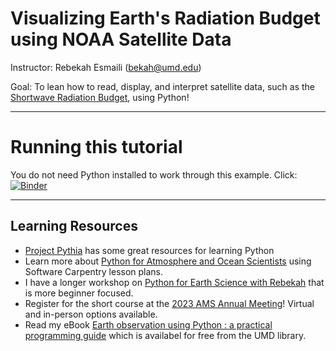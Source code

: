 # Visualizing Earth's Radiation Budget using NOAA Satellite Data

Instructor: Rebekah Esmaili (bekah@umd.edu)

Goal: To lean how to read, display, and interpret satellite data, such as the [Shortwave Radiation Budget](https://www.star.nesdis.noaa.gov/goesr/product_sw.php), using Python!

---
# Running this tutorial

You do not need Python installed to work through this example. Click:
[![Binder](https://mybinder.org/badge_logo.svg)](https://mybinder.org/v2/gh/NUCAPS/SBC-demo/HEAD)

---
## Learning Resources

* [Project Pythia](https://projectpythia.org/) has some great resources for learning Python
* Learn more about [Python for Atmosphere and Ocean Scientists](https://carpentries-lab.github.io/python-aos-lesson/) using Software Carpentry lesson plans.
* I have a longer workshop on [Python for Earth Science with Rebekah](https://youtube.com/playlist?list=PLlcgQ3Rl-9fR4oOmfeKPKHuk2Lj57bNJy) that is more beginner focused.
* Register for the short course at the [2023 AMS Annual Meeting](https://www.ametsoc.org/index.cfm/ams/education-careers/careers/professional-development/short-courses1/making-beautiful-images-of-noaa-satellite-data-using-python/
)! Virtual and in-person options available.
* Read my eBook [Earth observation using Python : a practical programming guide](https://umaryland.on.worldcat.org/oclc/1240265984) which is availabel for free from the UMD library.

